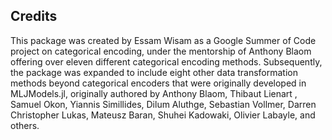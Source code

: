 ## Credits
This package was created by Essam Wisam as a Google Summer of Code project on categorical encoding, under the mentorship of Anthony Blaom offering over eleven different categorical encoding methods. Subsequently, the package was expanded to include eight other data transformation methods beyond categorical encoders that were originally developed in MLJModels.jl, originally authored by Anthony Blaom, Thibaut Lienart , Samuel Okon, Yiannis Simillides, Dilum Aluthge, Sebastian Vollmer, Darren Christopher Lukas, Mateusz Baran, Shuhei Kadowaki, Olivier Labayle, and others.